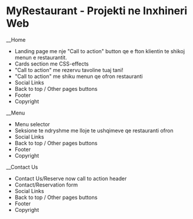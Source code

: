 # MyRestaurant - Projekti ne Inxhineri Web

__Home 

- Landing page me nje "Call to action" button qe e fton klientin te shikoj menun e restaurantit. 
- Cards section me CSS-effects
- "Call to action" me rezervu tavoline tuaj tani!
- "Call to action" me shiku menun qe ofron restauranti
- Social Links
- Back to top / Other pages buttons
- Footer
- Copyright

__Menu

- Menu selector
- Seksione te ndryshme me lloje te ushqimeve qe restauranti ofron
- Social Links
- Back to top / Other pages buttons
- Footer
- Copyright

__Contact Us

- Contact Us/Reserve now call to action header
- Contact/Reservation form
- Social Links
- Back to top / Other pages buttons
- Footer
- Copyright
